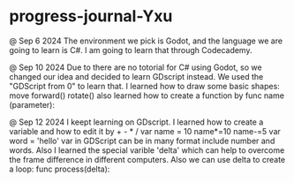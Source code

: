 # progress-journal-Yxu

@ Sep 6 2024
The environment we pick is Godot, and the language we are going to learn is C#. I am going to learn that through Codecademy. 

@ Sep 10 2024
Due to there are no totorial for C# using Godot, so we changed our idea and decided to learn GDscript instead. We used the "GDScript from 0" to learn that. I learned how to draw some basic shapes: 
  move forward()
  rotate()
also learned how to create a function by
  func name (parameter):


@ Sep 12 2024
I keept learning on GDscript. I learned how to create a variable and how to edit it by + - * /
  var name = 10
  name*=10
  name-=5
  var word = 'hello'
var in GDScript can be in many format include number and words. 
Also I learned the special varible 'delta' which can help to overcome the frame difference in different computers. Also we can use delta to create a loop: 
  func process(delta):

